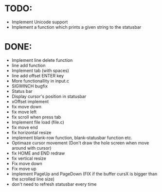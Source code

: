 TODO:
=====
- Implement Unicode support
- Implement a function which prints a given string to the statusbar

DONE:
=====
- Implement line delete function
- line add function
- Implement tab (with spaces)
- line add offset ENTER key
- More functionallity in input.c
- SIGWINCH bugfix
- Status bar
- Display cursor's position in statusbar
- xOffset implement
- fix move down
- fix move left
- fix scroll when press tab
- Implement file load (file.c)
- fix move end
- fix horizontal resize
- implement blank-row function, blank-statusbar function etc.
- Optimaze cursor movement (Don't draw the hole screen when move around with cursor)
- fix HOME and END redraw
- fix vertical resize
- Fix move down
- Fix move up
- implement PageUp and PageDown (FIX if the buffer cursX is bigger than the scrolled line size)
- don't need to refresh statusbar every time
